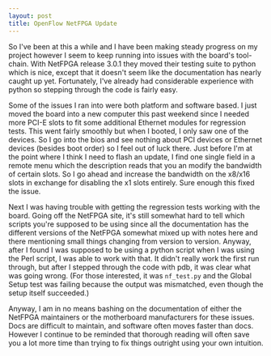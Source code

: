 ```yaml
---
layout: post
title: OpenFlow NetFPGA Update
---
```


So I've been at this a while and I have been making steady progress on my
project however I seem to keep running into issues with the board's
tool-chain.  With NetFPGA release 3.0.1 they moved their testing suite to 
python which is nice, except that it doesn't seem like the documentation
has nearly caught up yet.  Fortunately, I've already had considerable
experience with python so stepping through the code is fairly easy.

Some of the issues I ran into were both platform and software based. I just
moved the board into a new computer this past weekend since I needed more
PCI-E slots to fit some additional Ethernet modules for regression tests.
This went fairly smoothly but when I booted, I only saw one of the devices.
So I go into the bios and see nothing about PCI devices or Ethernet devices
(besides boot order) so I feel out of luck there.  Just before I'm at the
point where I think I need to flash an update, I find one single field in
a remote menu which the description reads that you an modify the bandwidth
of certain slots.  So I go ahead and increase the bandwidth on the x8/x16
slots in exchange for disabling the x1 slots entirely.  Sure enough this
fixed the issue.

Next I was having trouble with getting the regression tests working with
the board.  Going off the NetFPGA site, it's still somewhat hard to tell 
which scripts you're supposed to be using since all the documentation has
the different versions of the NetFPGA somewhat mixed up with notes here and
there mentioning small things changing from version to version. Anyway,
after I found I was supposed to be using a python script when I was using
the Perl script, I was able to work with that.  It didn't really work the
first run through, but after I stepped through the code with pdb, it was 
clear what was going wrong.  (For those interested, it was `nf_test.py` and
the Global Setup test was failing because the output was mismatched, even
though the setup itself succeeded.)

Anyway, I am in no means bashing on the documentation of either the NetFPGA
maintainers or the motherboard manufacturers for these issues.  Docs are
difficult to maintain, and software often moves faster than docs.  However
I continue to be reminded that thorough reading will often save you a lot
more time than trying to fix things outright using your own intuition.
